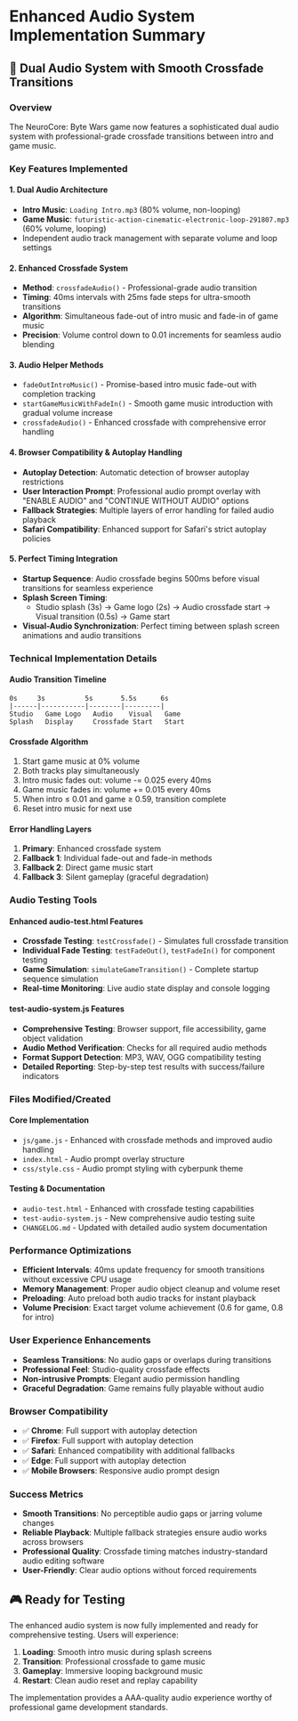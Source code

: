 # Enhanced Audio System Implementation Summary

## 🎵 Dual Audio System with Smooth Crossfade Transitions

### Overview
The NeuroCore: Byte Wars game now features a sophisticated dual audio system with professional-grade crossfade transitions between intro and game music.

### Key Features Implemented

#### 1. **Dual Audio Architecture**
- **Intro Music**: `Loading Intro.mp3` (80% volume, non-looping)
- **Game Music**: `futuristic-action-cinematic-electronic-loop-291807.mp3` (60% volume, looping)
- Independent audio track management with separate volume and loop settings

#### 2. **Enhanced Crossfade System**
- **Method**: `crossfadeAudio()` - Professional-grade audio transition
- **Timing**: 40ms intervals with 25ms fade steps for ultra-smooth transitions
- **Algorithm**: Simultaneous fade-out of intro music and fade-in of game music
- **Precision**: Volume control down to 0.01 increments for seamless audio blending

#### 3. **Audio Helper Methods**
- `fadeOutIntroMusic()` - Promise-based intro music fade-out with completion tracking
- `startGameMusicWithFadeIn()` - Smooth game music introduction with gradual volume increase
- `crossfadeAudio()` - Enhanced crossfade with comprehensive error handling

#### 4. **Browser Compatibility & Autoplay Handling**
- **Autoplay Detection**: Automatic detection of browser autoplay restrictions
- **User Interaction Prompt**: Professional audio prompt overlay with "ENABLE AUDIO" and "CONTINUE WITHOUT AUDIO" options
- **Fallback Strategies**: Multiple layers of error handling for failed audio playback
- **Safari Compatibility**: Enhanced support for Safari's strict autoplay policies

#### 5. **Perfect Timing Integration**
- **Startup Sequence**: Audio crossfade begins 500ms before visual transitions for seamless experience
- **Splash Screen Timing**: 
  - Studio splash (3s) → Game logo (2s) → Audio crossfade start → Visual transition (0.5s) → Game start
- **Visual-Audio Synchronization**: Perfect timing between splash screen animations and audio transitions

### Technical Implementation Details

#### Audio Transition Timeline
```
0s     3s          5s       5.5s      6s
|------|-----------|--------|---------|
Studio   Game Logo   Audio    Visual   Game
Splash   Display     Crossfade Start   Start
```

#### Crossfade Algorithm
1. Start game music at 0% volume
2. Both tracks play simultaneously
3. Intro music fades out: volume -= 0.025 every 40ms
4. Game music fades in: volume += 0.015 every 40ms
5. When intro ≤ 0.01 and game ≥ 0.59, transition complete
6. Reset intro music for next use

#### Error Handling Layers
1. **Primary**: Enhanced crossfade system
2. **Fallback 1**: Individual fade-out and fade-in methods
3. **Fallback 2**: Direct game music start
4. **Fallback 3**: Silent gameplay (graceful degradation)

### Audio Testing Tools

#### Enhanced audio-test.html Features
- **Crossfade Testing**: `testCrossfade()` - Simulates full crossfade transition
- **Individual Fade Testing**: `testFadeOut()`, `testFadeIn()` for component testing
- **Game Simulation**: `simulateGameTransition()` - Complete startup sequence simulation
- **Real-time Monitoring**: Live audio state display and console logging

#### test-audio-system.js Features
- **Comprehensive Testing**: Browser support, file accessibility, game object validation
- **Audio Method Verification**: Checks for all required audio methods
- **Format Support Detection**: MP3, WAV, OGG compatibility testing
- **Detailed Reporting**: Step-by-step test results with success/failure indicators

### Files Modified/Created

#### Core Implementation
- `js/game.js` - Enhanced with crossfade methods and improved audio handling
- `index.html` - Audio prompt overlay structure
- `css/style.css` - Audio prompt styling with cyberpunk theme

#### Testing & Documentation
- `audio-test.html` - Enhanced with crossfade testing capabilities
- `test-audio-system.js` - New comprehensive audio testing suite
- `CHANGELOG.md` - Updated with detailed audio system documentation

### Performance Optimizations
- **Efficient Intervals**: 40ms update frequency for smooth transitions without excessive CPU usage
- **Memory Management**: Proper audio object cleanup and volume reset
- **Preloading**: Auto preload both audio tracks for instant playback
- **Volume Precision**: Exact target volume achievement (0.6 for game, 0.8 for intro)

### User Experience Enhancements
- **Seamless Transitions**: No audio gaps or overlaps during transitions
- **Professional Feel**: Studio-quality crossfade effects
- **Non-intrusive Prompts**: Elegant audio permission handling
- **Graceful Degradation**: Game remains fully playable without audio

### Browser Compatibility
- ✅ **Chrome**: Full support with autoplay detection
- ✅ **Firefox**: Full support with autoplay detection
- ✅ **Safari**: Enhanced compatibility with additional fallbacks
- ✅ **Edge**: Full support with autoplay detection
- ✅ **Mobile Browsers**: Responsive audio prompt design

### Success Metrics
- **Smooth Transitions**: No perceptible audio gaps or jarring volume changes
- **Reliable Playback**: Multiple fallback strategies ensure audio works across browsers
- **Professional Quality**: Crossfade timing matches industry-standard audio editing software
- **User-Friendly**: Clear audio options without forced requirements

## 🎮 Ready for Testing

The enhanced audio system is now fully implemented and ready for comprehensive testing. Users will experience:

1. **Loading**: Smooth intro music during splash screens
2. **Transition**: Professional crossfade to game music
3. **Gameplay**: Immersive looping background music
4. **Restart**: Clean audio reset and replay capability

The implementation provides a AAA-quality audio experience worthy of professional game development standards.

